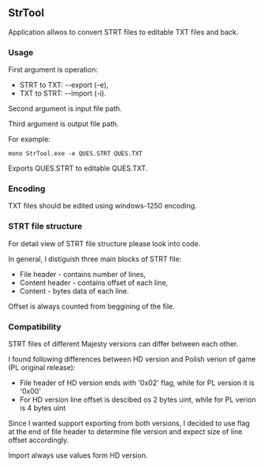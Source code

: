 ## StrTool

Application allwos to convert STRT files to editable TXT files and back.

### Usage

First argument is operation: 
* STRT to TXT:  --export (-e),
* TXT to STRT: --import (-i).

Second argument is input file path.

Third argument is output file path.

For example:
```
mono StrTool.exe -e QUES.STRT QUES.TXT
```
Exports QUES.STRT to editable QUES.TXT.

### Encoding

TXT files should be edited using windows-1250 encoding.

### STRT file structure

For detail view of STRT file structure please look into code.

In general, I distiguish three main blocks of STRT file:
* File header - contains number of lines,
* Content header - contains offset of each line,
* Content - bytes data of each line.

Offset is always counted from beggining of the file.

### Compatibility

STRT files of different Majesty versions can differ between each other.

I found following differences between HD version and Polish verion of game (PL original release):
* File header of HD version ends with '0x02' flag, while for PL version it is '0x00'
* For HD version line offset is descibed os 2 bytes uint, while for PL verion is 4 bytes uint

Since I wanted support exporting from both versions, I decided to use flag at the end of file header to determine file version and expect size of line offset accordingly.

Import always use values form HD version.
